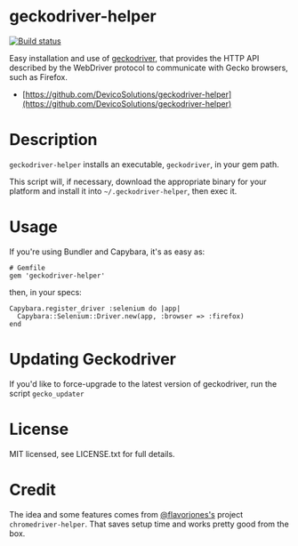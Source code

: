 # geckodriver-helper

[![Build status](https://travis-ci.org/DevicoSolutions/geckodriver-helper.svg)](https://travis-ci.org/DevicoSolutions/geckodriver-helper)

Easy installation and use of [geckodriver](https://github.com/mozilla/geckodriver), that provides the HTTP API 
described by the WebDriver protocol to communicate with Gecko browsers, such as Firefox.

* [https://github.com/DevicoSolutions/geckodriver-helper](https://github.com/DevicoSolutions/geckodriver-helper)


# Description

`geckodriver-helper` installs an executable, `geckodriver`, in your
gem path.

This script will, if necessary, download the appropriate binary for
your platform and install it into `~/.geckodriver-helper`, then exec
it.

# Usage

If you're using Bundler and Capybara, it's as easy as:

    # Gemfile
    gem 'geckodriver-helper'

then, in your specs:

    Capybara.register_driver :selenium do |app|
      Capybara::Selenium::Driver.new(app, :browser => :firefox)
    end


# Updating Geckodriver

If you'd like to force-upgrade to the latest version of geckodriver,
run the script `gecko_updater`


# License

MIT licensed, see LICENSE.txt for full details.


# Credit

The idea and some features comes from [@flavorjones's](https://github.com/flavorjones) project
`chromedriver-helper`. That saves setup time and works pretty good from the box.

